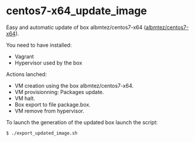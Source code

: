 # centos7-x64_update_image
Easy and automatic update of box albmtez/centos7-x64 ([albmtez/centos7-x64](https://app.vagrantup.com/albmtez/boxes/centos7-x64)).

You need to have installed:
- Vagrant
- Hypervisor used by the box

Actions lanched:
- VM creation using the box albmtez/centos7-x64.
- VM provisionning: Packages update.
- VM halt.
- Box export to file package.box.
- VM remove from hypervisor.

To launch the generation of the updated box launch the script:
```
$ ./export_updated_image.sh
```